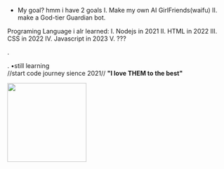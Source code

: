 - My goal? hmm i have 2 goals
   I. Make my own AI GirlFriends(waifu)
   II. make a God-tier Guardian bot.
   
Programing Language i alr learned: I. Nodejs in 2021
                                   II. HTML in 2022
                                   III. CSS in 2022
                                   IV. Javascript in 2023
                                   V. ???
                                   

.
<!---
NeedMeh/NeedMeh is a ✨ special ✨ repository because its `README.md` (this file) appears on your GitHub profile.
You can click the Preview link to take a look at your changes.
--->
.
•still learning <br>
//start code journey sience 2021//
<b>"I love THEM to the best"</b>




<img height="180em" src="https://github-readme-stats.vercel.app/api?username=Ray&show_icons=true&hide_border=true&&count_private=true&include_all_commits=true" />
